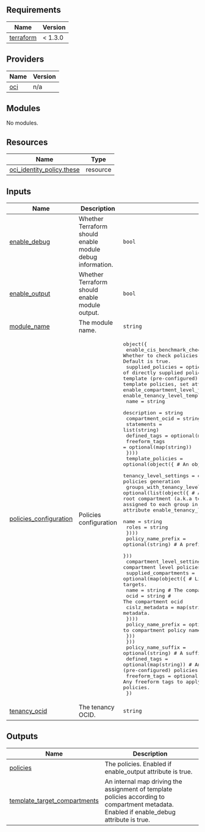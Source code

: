 ## Requirements

| Name | Version |
|------|---------|
| <a name="requirement_terraform"></a> [terraform](#requirement\_terraform) | < 1.3.0 |

## Providers

| Name | Version |
|------|---------|
| <a name="provider_oci"></a> [oci](#provider\_oci) | n/a |

## Modules

No modules.

## Resources

| Name | Type |
|------|------|
| [oci_identity_policy.these](https://registry.terraform.io/providers/oracle/oci/latest/docs/resources/identity_policy) | resource |

## Inputs

| Name | Description | Type | Default | Required |
|------|-------------|------|---------|:--------:|
| <a name="input_enable_debug"></a> [enable\_debug](#input\_enable\_debug) | Whether Terraform should enable module debug information. | `bool` | `false` | no |
| <a name="input_enable_output"></a> [enable\_output](#input\_enable\_output) | Whether Terraform should enable module output. | `bool` | `true` | no |
| <a name="input_module_name"></a> [module\_name](#input\_module\_name) | The module name. | `string` | `"iam-policies"` | no |
| <a name="input_policies_configuration"></a> [policies\_configuration](#input\_policies\_configuration) | Policies configuration | <pre>object({<br>    enable_cis_benchmark_checks = optional(bool) # Whether to check policies for CIS Foundations Benchmark recommendations. Default is true.<br>    supplied_policies = optional(map(object({ # A map of directly supplied policies. Use this to suplement or override the template (pre-configured) policies. For completely overriding the template policies, set attributes enable_compartment_level_template_policies and enable_tenancy_level_template_policies to false.<br>      name             = string<br>      description      = string<br>      compartment_ocid = string<br>      statements       = list(string)<br>      defined_tags     = optional(map(string))<br>      freeform_tags    = optional(map(string))<br>    })))<br>    template_policies = optional(object({ # An object describing the template policies<br>      tenancy_level_settings = optional(object({ # Settings for tenancy level policies generation<br>        groups_with_tenancy_level_roles = optional(list(object({ # A list of group names and their roles at the root compartment (a.k.a tenancy) level. Pre-configured policies are assigned to each group in the root compartment. Only applicable if attribute enable_tenancy_level_template_policies is set to true.<br>          name = string<br>          roles = string<br>        })))<br>        policy_name_prefix = optional(string) # A prefix to Root compartment policy names.<br>      }))<br>      compartment_level_settings = optional(object({ # Settings for compartment level policies generation<br>        supplied_compartments = optional(map(object({ # List of compartments that are policy targets.<br>          name = string # The compartment name<br>          ocid = string # The compartment ocid<br>          cislz_metadata = map(string) # The compartment metadata.<br>        })))<br>        policy_name_prefix = optional(string) # A prefix to compartment policy names.<br>      }))<br>    }))<br>    policy_name_suffix = optional(string) # A suffix to all policy names.<br>    defined_tags = optional(map(string)) # Any defined tags to apply on the template (pre-configured) policies.<br>    freeform_tags = optional(map(string)) # Any freeform tags to apply on the template (pre-configured) policies.<br>  })</pre> | n/a | yes |
| <a name="input_tenancy_ocid"></a> [tenancy\_ocid](#input\_tenancy\_ocid) | The tenancy OCID. | `string` | n/a | yes |

## Outputs

| Name | Description |
|------|-------------|
| <a name="output_policies"></a> [policies](#output\_policies) | The policies. Enabled if enable\_output attribute is true. |
| <a name="output_template_target_compartments"></a> [template\_target\_compartments](#output\_template\_target\_compartments) | An internal map driving the assignment of template policies according to compartment metadata. Enabled if enable\_debug attribute is true. |
